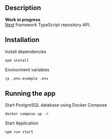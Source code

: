 ## Description

**Work in progress**  
[Nest](https://github.com/nestjs/nest) framework TypeScript repository API.

## Installation
Install dependencies

```bash
npm install
```
Environment variables
```bash
cp .env.example .env
```
## Running the app

Start PostgreSQL database using Docker Compose
```bash
docker compose up -d

```
Start Application
```bash
npm run start

```
